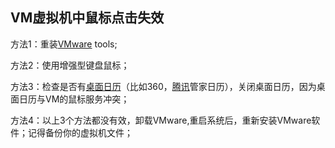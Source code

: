 ## VM虚拟机中鼠标点击失效

方法1：重装[VMware](https://www.baidu.com/s?wd=VMware&tn=24004469_oem_dg&rsv_dl=gh_pl_sl_csd) tools;

方法2：使用增强型键盘鼠标；

方法3：检查是否有[桌面日历](https://www.baidu.com/s?wd=%E6%A1%8C%E9%9D%A2%E6%97%A5%E5%8E%86&tn=24004469_oem_dg&rsv_dl=gh_pl_sl_csd)（比如360，[腾讯](https://www.baidu.com/s?wd=%E8%85%BE%E8%AE%AF&tn=24004469_oem_dg&rsv_dl=gh_pl_sl_csd)管家日历），关闭桌面日历，因为桌面日历与VM的鼠标服务冲突；

方法4：以上3个方法都没有效，卸载VMware,重启系统后，重新安装VMware软件；记得备份你的虚拟机文件；

